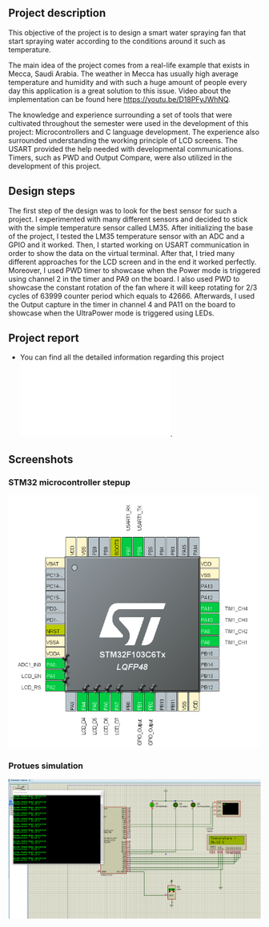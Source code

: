 ## Project description 

This objective of the project is to design a smart water spraying fan that start spraying water according to the conditions around it such as temperature.

The main idea of the project comes from a real-life example that exists in Mecca, Saudi Arabia. The weather in Mecca has usually high average temperature and humidity and with such a huge amount of people every day this application is a great solution to this issue.
Video about the implementation can be found here https://youtu.be/D18PFyJWhNQ.

The knowledge and experience surrounding a set of tools that were cultivated throughout the semester were used in the development of this project:
Microcontrollers and C language development. The experience also surrounded understanding the working principle of LCD screens. The USART provided the help needed with developmental communications. Timers, such as PWD and Output Compare, were also utilized in the development of this project.

## Design steps

The first step of the design was to look for the best sensor for such a project. I experimented with many different sensors and decided to stick with the simple temperature sensor called LM35. After initializing the base of the project, I tested the LM35 temperature sensor with an ADC and a GPIO and it worked. Then, I started working on USART communication in order to show the data on the virtual terminal. After that, I tried many different approaches for the LCD screen and in the end it worked perfectly. Moreover, I used PWD timer to showcase when the Power mode is triggered using channel 2 in the timer and PA9 on the board. I also used PWD to showcase the constant rotation of the fan where it will keep rotating for 2/3 cycles of 63999 counter period which equals to 42666. Afterwards, I used the Output capture in the timer in channel 4 and PA11 on the board to showcase when the UltraPower mode is triggered using LEDs.

## Project report
 - You can find all the detailed information regarding this project ![here](Final_project_report.pdf).
## Screenshots

### STM32 microcontroller stepup
![](Screenshots/STM32_microcontroller_stepup.png)

### Protues simulation
![](Screenshots/Protues_simulation.png)
